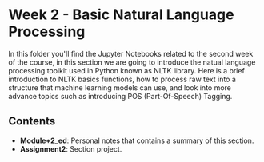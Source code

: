# Week 2 - Basic Natural Language Processing

In this folder you'll find the Jupyter Notebooks related to the second week of the course, in this section we are going to introduce the natual language processing toolkit used in Python known as NLTK library. Here is a brief introduction to NLTK basics functions, how to process raw text into a structure that machine learning models can use, and look into more advance topics such as introducing POS (Part-Of-Speech) Tagging.

## Contents
- **Module+2_ed**: Personal notes that contains a summary of this section.
- **Assignment2**: Section project.
